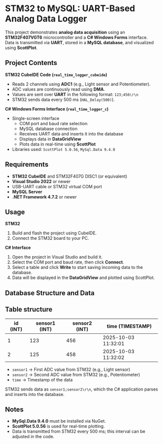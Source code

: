 # STM32 to MySQL: UART-Based Analog Data Logger

This project demonstrates **analog data acquisition** using an **STM32F407VGT6** microcontroller and a **C# Windows Forms** interface. Data is transmitted via **UART**, stored in a **MySQL database**, and visualized using **ScottPlot**.  

## Project Contents

**STM32 CubeIDE Code (`real_time_logger_cubeide`)**  
- Reads 2 channels using **ADC1** (e.g., Light sensor and Potentiometer).  
- ADC values are continuously read using **DMA**.  
- Values are sent over **UART** in the following format: `123;456\r\n`  
- STM32 sends data every 500 ms (`HAL_Delay(500)`).

**C# Windows Forms Interface (`real_time_logger_c`)**  
- Single-screen interface  
  - COM port and baud rate selection  
  - MySQL database connection  
  - Receives UART data and inserts it into the database  
  - Displays data in **DataGridView**  
  - Plots data in real-time using **ScottPlot**  
- Libraries used: `ScottPlot 5.0.56`, `MySql.Data 9.4.0`  

## Requirements

- **STM32 CubeIDE** and STM32F407G DISC1 (or equivalent)  
- **Visual Studio 2022** or newer  
- USB-UART cable or STM32 virtual COM port  
- **MySQL Server**  
- **.NET Framework 4.7.2** or newer  

## Usage

**STM32**  
1. Build and flash the project using CubeIDE.  
2. Connect the STM32 board to your PC.  

**C# Interface**  
1. Open the project in Visual Studio and build it.  
2. Select the COM port and baud rate, then click **Connect**.  
3. Select a table and click **Write** to start saving incoming data to the database.  
4. Data will be displayed in the **DataGridView** and plotted using ScottPlot.  

## Database Structure and Data

## Table structure

| id (INT) | sensor1 (INT) | sensor2 (INT) | time (TIMESTAMP)     |
|----------|---------------|---------------|----------------------|
| 1        | 123           | 456           | 2025-10-03 11:32:01 |
| 2        | 125           | 458           | 2025-10-03 11:32:02 |


- `sensor1` → First ADC value from STM32 (e.g., Light sensor)  
- `sensor2` → Second ADC value from STM32 (e.g., Potentiometer)  
- `time` → Timestamp of the data  

STM32 sends data as `sensor1;sensor2\r\n`, which the C# application parses and inserts into the database.  

## Notes

- **MySql.Data 9.4.0** must be installed via NuGet.  
- **ScottPlot 5.0.56** is used for real-time plotting.  
- Data is transmitted from STM32 every 500 ms; this interval can be adjusted in the code.  
